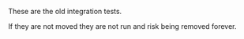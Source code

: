 These are the old integration tests.

If they are not moved they are not run and risk being removed forever.